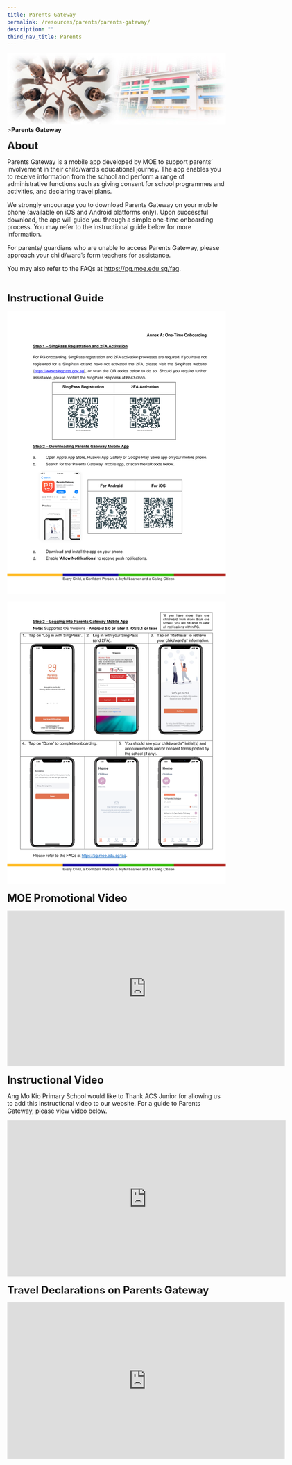 ```yaml
---
title: Parents Gateway
permalink: /resources/parents/parents-gateway/
description: ""
third_nav_title: Parents
---
```

![Sub-banner](/images/sub%20banner.jpg)
&gt;**Parents Gateway**


**<font size="5">About</font>**

Parents Gateway is a mobile app developed by MOE to support parents’ involvement in their child/ward’s educational journey. The app enables you to receive information from the school and perform a range of administrative functions such as giving consent for school programmes and activities, and declaring travel plans. 

We strongly encourage you to download Parents Gateway on your mobile phone (available on iOS and Android platforms only). Upon successful download, the app will guide you through a simple one-time onboarding process. You may refer to the instructional guide below for more information.

For parents/ guardians who are unable to access Parents Gateway, please approach your child/ward’s form teachers for assistance.

You may also refer to the FAQs at https://pg.moe.edu.sg/faq.

<br>


**<font size="5">Instructional Guide</font>**

![Annex A1](/images/Resources/Parents/parent's%20gateway%20letter_annex%20a_1.png)

![Annex A2](/images/Resources/Parents/parent's%20gateway%20letter_annex%20a_2.png)

**<font size="5">MOE Promotional Video
</font>**

<iframe width="640" height="359" src="https://www.youtube.com/embed/PCM5o8jAncc" title="YouTube video player" frameborder="0" allow="accelerometer; autoplay; clipboard-write; encrypted-media; gyroscope; picture-in-picture" allowfullscreen=""></iframe>

**<font size="5">Instructional Video
</font>**

Ang Mo Kio Primary School would like to Thank ACS Junior for allowing us to add this instructional video to our website. For a guide to Parents Gateway, please view video below.

<iframe width="642" height="359" src="https://www.youtube.com/embed/29H_d-l5H0s" title="YouTube video player" frameborder="0" allow="accelerometer; autoplay; clipboard-write; encrypted-media; gyroscope; picture-in-picture" allowfullscreen=""></iframe>

**<font size="5">Travel Declarations on Parents Gateway
</font>**

<iframe width="640" height="360" src="https://www.youtube.com/embed/3ve2PbID4Qg" title="YouTube video player" frameborder="0" allow="accelerometer; autoplay; clipboard-write; encrypted-media; gyroscope; picture-in-picture" allowfullscreen=""></iframe>